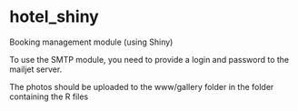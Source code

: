 # hotel_shiny
Booking management module (using Shiny)

To use the SMTP module, you need to provide a login and password to the mailjet server.

The photos should be uploaded to the www/gallery folder in the folder containing the R files
